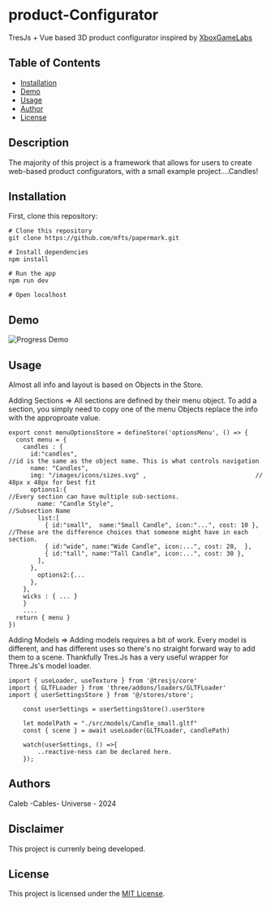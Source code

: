 # product-Configurator
 TresJs + Vue based 3D product configurator inspired by [XboxGameLabs](https://xboxdesignlab.xbox.com/)
 
## Table of Contents
- [Installation](#installation)
- [Demo](#demo)
- [Usage](#usage)
- [Author](#authors)
- [License](#license)

## Description

The majority of this project is a framework that allows for users to create web-based product configurators, with a small example project....Candles!

## Installation

First, clone this repository:

```
# Clone this repository
git clone https://github.com/mfts/papermark.git

# Install dependencies
npm install

# Run the app
npm run dev

# Open localhost
```

## Demo

![Progress Demo](https://raw.githubusercontent.com/Cables97/product-configurator/main/public/images/progress_09122024.gif)

## Usage

Almost all info and layout is based on Objects in the Store. 

Adding Sections => All sections are defined by their menu object. To add a section, you simply need to copy one of the menu Objects replace the info with the approproate value. 

```
export const menuOptionsStore = defineStore('optionsMenu', () => {
  const menu = {
    candles : {    
      id:"candles",                                                 //id is the same as the object name. This is what controls navigation
      name: "Candles",                                  
      img: "/images/icons/sizes.svg" ,                              // 48px x 48px for best fit
      options1:{                                                    //Every section can have multiple sub-sections. 
        name: "Candle Style",                                       //Subsection Name
        list:[
          { id:"small",  name:"Small Candle", icon:"...", cost: 10 },   //These are the difference choices that someone might have in each section. 
          { id:"wide", name:"Wide Candle", icon:...", cost: 20,  },
          { id:"tall", name:"Tall Candle", icon:...", cost: 30 },
        ],
      },
        options2:{...                                      
      },
    },
    wicks : { ... }      
    } 
    ....
  return { menu }
})
```

Adding Models => Adding models requires a bit of work. Every model is different, and has different uses so there's no straight forward way to add them to a scene.
Thankfully Tres.Js has a very useful wrapper for Three.Js's model loader.
```
import { useLoader, useTexture } from '@tresjs/core'
import { GLTFLoader } from 'three/addons/loaders/GLTFLoader'
import { userSettingsStore } from '@/stores/store'; 

    const userSettings = userSettingsStore().userStore

    let modelPath = "./src/models/Candle_small.gltf"
    const { scene } = await useLoader(GLTFLoader, candlePath)

    watch(userSettings, () =>{
        ..reactive-ness can be declared here.  
    });
```

## Authors
Caleb -Cables- Universe  -  2024

## Disclaimer
This project is currenly being developed.

## License
This project is licensed under the [MIT License](LICENSE).

